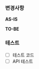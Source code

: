 ### 변경사항
<!-- 이 PR에서 어떤점들이 변경되었는지 기술해주세요. 가급적이면 as-is, to-be를 활용해서 작성해주세요.  -->
**AS-IS**

**TO-BE**

### 테스트
<!-- 본 변경사항이 테스트가 되었는지 기술해주세요 --> 
- [ ] 테스트 코드
- [ ] API 테스트
